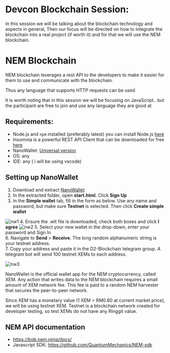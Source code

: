 # Devcon Blockchain Session:

In this session we will be talking about the blockchain technology and aspects in general, Then our focus will be directed on how to integrate the blockchain into a real project (if worth it) and for that we will use the NEM blockchain.

# NEM Blockchain

NEM blockchain leverages a rest API to the developers to make it easier for them to use and communicate with the blockchain.

Thus any language that supports HTTP requests can be used

It is worth noting that in this session we will be focusing on JavaScript.. but the participant are free to join and use any language they are good at

## Requirements:

- Node.js and `npm` installed (preferably latest) you can install Node.js [here](https://nodejs.org/en/download/current/)
- Insomnia is a powerful REST API Client that can be downloaded for free [here](https://insomnia.rest/download/)
- NanoWallet: [Universal version](https://github.com/NemProject/NanoWallet/releases/download/1.4.13/NanoWallet-1.4.13.zip)
- OS: any
- IDE: any ( i will be using vscode)

## Setting up NanoWallet

1. Download and extract [NanoWallet](https://github.com/NemProject/NanoWallet/releases/download/1.4.13/NanoWallet-1.4.13.zip)
2. In the extracted folder, open **start.html**. Click **Sign Up**
3.  In the **Simple wallet** tab, fill in the form as below. Use any name and password, but make sure **Testnet** is selected. Then click **Create simple wallet**

 ![nw1](https://i.imgur.com/kijOlmQ.png)
4. Ensure the .wlt file is downloaded, check both boxes and click **I agree**
 ![nw2](https://i.imgur.com/zeVbkqO.png)
5. Select your new wallet in the drop-down, enter your password and Sign In  
6. Navigate to **Send** > **Receive**. The long random alphanumeric string is your testnet address.  
7. Copy your address and paste it in the D2-Blockchain telegram group. A telegram bot will send 100 testnet XEMs to each address.  

 ![nw3](https://i.imgur.com/KMiz5HD.png)

NanoWallet is the official wallet app for the NEM cryptocurrency, called XEM. Any action that writes data to the NEM blockchain requires a small amount of XEM network fee. This fee is paid to a random NEM harvester that secures the peer-to-peer network.

Since XEM has a monetary value (1 XEM = RM0.80 at current market price), we will be using testnet XEM. Testnet is a blockchain network created for developer testing, so test XEMs do not have any Ringgit value.

## NEM API documentation

- https://bob.nem.ninja/docs/
- Javascript SDK: https://github.com/QuantumMechanics/NEM-sdk
